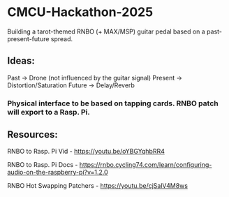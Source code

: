 # CMCU-Hackathon-2025
Building a tarot-themed RNBO (+ MAX/MSP) guitar pedal based on a past-present-future spread.

## Ideas:

Past -> Drone (not influenced by the guitar signal)
Present -> Distortion/Saturation
Future -> Delay/Reverb


### Physical interface to be based on tapping cards. RNBO patch will export to a Rasp. Pi.


## Resources:

RNBO to Rasp. Pi Vid - https://youtu.be/oYBGYqhbRR4

RNBO to Rasp. Pi Docs - https://rnbo.cycling74.com/learn/configuring-audio-on-the-raspberry-pi?v=1.2.0

RNBO Hot Swapping Patchers - https://youtu.be/cjSalV4M8ws
